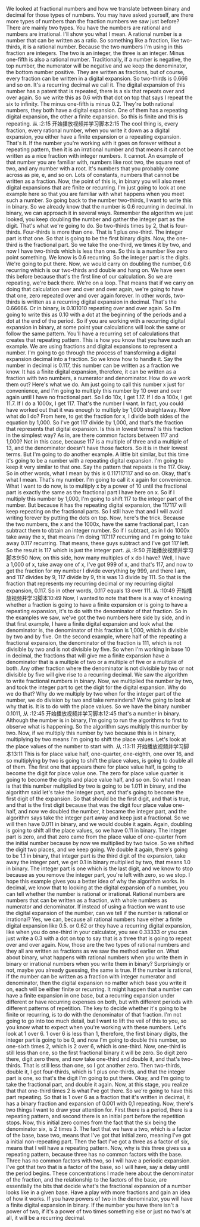 We looked at fractional numbers and
how we translate between
binary and decimal for those types of numbers.
You may have asked yourself,
are there more types of
numbers than the fraction numbers we saw just before?
There are mainly two types.
You have the numbers
are rational and numbers are irrational.
I'll show you what I mean.
A rational number is a number that
can be written as a ratio.
So something like a fraction,
like two-thirds, it is a rational number.
Because the two numbers I'm
using in this fraction are integers.
The two is an integer, the three is an integer.
Minus one-fifth is also a rational number.
Traditionally, if a number is negative, the top number,
the numerator will be
negative and we keep the denominator,
the bottom number positive.
They are written as fractions, but of course,
every fraction can be written in a digital expansion.
So two-thirds is 0.666 and so on.
It's a recurring decimal we call it.
The digital expansion of
this number has a patent that is repeated,
there is a six that repeats over and over again.
So we write this as 0.6 with that dot
on top that says I repeat the six to infinity.
The minus one-fifth is minus 0.2.
They're both rational numbers,
they both have a digital expansion.
One of them has a repeating digital expansion,
the other a finite expansion.
So this is finite and this is repeating.
从 :2:15 开始播放视频并学习脚本2:15
The cool thing is,
every fraction, every rational number,
when you write it down as a digital expansion,
you either have a finite expansion
or a repeating expansion.
That's it. If the number you're working
with it goes on forever without a repeating pattern,
then it is an irrational number and that means it
cannot be written as
a nice fraction with integer numbers.
It cannot. An example
of that number you are familiar with,
numbers like root two,
the square root of two,
and any number with a root.
It's numbers that you probably come across
as pie, e, and so on.
Lots of constants,
numbers that cannot be written as a fraction.
Now, the point of this is,
in binary you will also meet
digital expansions that are finite or recurring.
I'm just going to look at one example here so
that you are familiar with what
happens when you meet such a number.
So going back to the number two-thirds,
I want to write this in binary.
So we already know that the number is
0.6 recurring in decimal.
In binary, we can approach it in several ways.
Remember the algorithm we just looked,
you keep doubling the number and gather
the integer part as
the digit. That's what we're going to do.
So two-thirds times by 2, that is four-thirds.
Four-thirds is more than one.
That is 1 plus one-third.
The integer part is that one.
So that is going to be the first binary digits.
Now, the one-third is the fractional part.
So we take the one-third,
we times it by two,
and now I have two-thirds which is less than one.
So this is a number like zero point something.
We know is 0.6 recurring.
So the integer part
is the digits. We're going to put there.
Now, we would carry on doubling the number,
0.6 recurring which is
our two-thirds and double and hang on.
We have seen this before because
that's the first line of our calculation.
So we are repeating, we're back there.
We're on a loop.
That means that if we carry on doing
that calculation over and over and over again,
we're going to have that one,
zero repeated over and over again forever.
In other words, two-thirds is written as
a recurring digital expansion in decimal.
That's the 0.66666.
Or in binary, is 0.101010 repeating over and over again.
So I'm going to write this as 0.10 with a dot at
the beginning of the periods
and a dot at the end of the period.
So if you are working with
a recurring digital expansion in binary,
at some point your calculations
will look the same or follow the same pattern.
You'll have a recurring set of
calculations that creates that repeating pattern.
This is how you know that you have such an example.
We are using fractions
and digital expansions to represent a number.
I'm going to go through the process of transforming
a digital expansion decimal into a fraction.
So we know how to handle it.
Say the number in decimal is 0.117,
this number can be written as a fraction we know.
It has a finite digital expansion, therefore,
it can be written as a fraction with two numbers,
a numerator and denominator.
How do we work them out? Here's what we do.
Am just going to call this number x just for convenience,
and I'm going to multiply
this number by 10 over and over again
until I have no fractional part.
So I do 10x, I get 1.17.
If I do a 100x, I get 11.7.
If I do a 1000x, I get 117.
That's the number I want.
In fact, you could have worked out that it was enough
to multiply by 1,000 straightaway. Now what do I do?
From here, to get the fraction for x,
I divide both sides of the equation by 1,000.
So I've got 117 divide by 1,000,
and that's the fraction that
represents that digital expansion.
Is this in lowest terms?
Is this fraction in the simplest way?
As in, are there common factors between 117 and 1,000?
Not in this case,
because 117 is a multiple of three and a multiple of 13,
and the denominator doesn't have those factors.
So it is in their lowest terms.
But I'm going to do another example.
A little bit similar,
but this time it's going to be
a number with a repeating digital expansion.
I'm going to keep it very similar to that one.
Say the pattern that repeats is the 117.
Okay. So in other words,
what I mean by this is 0.117117117 and so on.
Okay, that's what I mean.
That's my number. I'm going to
call it x again for convenience.
What I want to do now,
is to multiply x by a power of 10 until
the fractional part is exactly the
same as the fractional part I have here on x.
So if I multiply this number by 1,000,
I'm going to shift 117 to the integer part of the number.
But because it has the repeating digital expansion,
the 117117 will keep repeating on the fractional parts.
So I still have that and I will
avoid writing forever by putting the dots on top.
Now, here's the trick.
Because the two numbers,
the x and the 1000x,
have the same fractional part,
I can subtract them to obtain an integer number.
So if I subtract, as in I do 1000x take away the x,
that means I'm doing
117.117 recurring and I'm
going to take away 0.117 recurring.
That means, these guys subtract and I've got 117 left.
So the result is 117 which is just the integer part.
从 :9:50 开始播放视频并学习脚本9:50
Now, on this side,
how many multiples of x do I have?
Well, I have a 1,000 of x,
take away one of x,
I've got 999 of x, and that's 117,
and now to get the fraction for my number I divide
everything by 999, and there I am,
and 117 divides by 9,
117 divide by 9,
this was 13 divide by 111.
So that is the fraction that represents
my recurring decimal or
my recurring digital expansion, 0.117.
So in other words, 0.117 equals 13 over 111.
从 :10:49 开始播放视频并学习脚本10:49
Now, I wanted to note that there is a way of
knowing whether a fraction is going
to have a finite expansion or is going to
have a repeating expansion,
it's to do with the denominator of that fraction.
So in the examples we saw,
we've got the two numbers here side by side,
and in that first example,
I have a finite digital expansion
and look what the denominator is,
the denominator of this fraction is 1,000,
which is divisible by two and by five.
On the second example,
where half of the repeating a fractional expansion,
the denominator of the fraction is 111,
which is not divisible by
two and is not divisible by five.
So when I'm working in base 10 in decimal,
the fractions that will give me
a finite expansion have
a denominator that is
a multiple of two or
a multiple of five or a multiple of both.
Any other fraction where the denominator is not
divisible by two or not divisible by five
will give rise to a recurring decimal.
We saw the algorithm to write
fractional numbers in binary.
Now, we multiplied the number by two,
and took the integer part to
get the digit for the digital expansion.
Why do we do that?
Why do we multiply by two
when for the integer part of the number,
we do division by two and take remainders?
We're going to look at why that is.
It is to do with the place values.
So we have the binary number 0.1011,
从 :12:45 开始播放视频并学习脚本12:45
that's a number in binary.
Although the number is in binary,
I'm going to run the algorithms to
first to observe what is happening.
So the algorithm says multiply this number by two.
Now, if we multiply this number
by two because this is in binary,
multiplying by two means
I'm going to shift the place values.
Let's look at the place values
of the number to start with.
从 :13:11 开始播放视频并学习脚本13:11
This is for place value half, one-quarter, one-eighth,
one over 16, and
so multiplying by two is going to shift the place values,
is going to double all of them.
The first one that appears there for place value half,
is going to become the digit for place value one.
The zero for place value quarter is going to
become the digits and place value half, and so on.
So what I mean is that this number multiplied by two is
going to be 1.011 in binary,
and the algorithm said let's take the integer part,
and that's going to become
the first digit of the expansion.
So that should be the first digit, and that is true,
and that is the first digit because that
was the digit four place value one-half,
and now we doubled the number,
it became the integer part,
and the algorithm says take
the integer part away and keep just a fractional.
So we will then have 0.011 in binary,
and we would double it again.
Again, doubling is going to shift all the place values,
so we have 0.11 in binary.
The integer part is zero,
and that zero came from the place value of
one-quarter from the initial number because
by now we multiplied by two twice.
So we shifted the digit two places,
and we keep going.
We double it again,
there's going to be 1.1 in binary,
that integer part is the third digit of the expansion,
take away the integer part,
we get 0.1 in binary multiplied by two,
that means 1.0 in binary.
The integer part is one which is the last digit,
and we know to stop
because as you remove the integer part,
you're left with zero, so we stop.
I hope this example gives you
a better idea of why the algorithm works.
In decimal, we know that to looking
at the digital expansion of a number,
you can tell whether the number
is rational or irrational.
Rational numbers are numbers
that can be written as a fraction,
with whole numbers as numerator and denominator.
If instead of using a fraction we want to
use the digital expansion of the number,
can we tell if the number is rational or irrational?
Yes, we can, because all rational numbers
have either a finite digital expansion
like 0.5. or 0.62
or they have a recurring digital expansion,
like when you do one-third in your calculator,
you see 0.33333 or you can just write a 0.3 with
a dot on top to say that is a
three that is going to repeat over and over again.
Now, those are the two types of rational numbers and they
all are written as fractions
as we saw the method earlier on.
What about binary, what happens with
rational numbers when you write them in
binary or irrational numbers
when you write them in binary?
Surprisingly or not, maybe you
already guessing, the same is true.
If the number is rational,
if the number can be written as a fraction
with integer numerator and denominator,
then the digital expansion
no matter which base you write it on,
each will be either finite or recurring.
It might happen that a number can have
a finite expansion in one base,
but a recurring expansion under
different or have recurring expenses on both,
but with different periods with
different patterns of repetition.
The key to decide
whether it's going to be finite or recurring,
is to do with the denominator of that fraction.
I'm not going to go into too much detail,
but I want to lift the veil of this to you,
so you know what to expect
when you're working with these numbers.
Let's look at 1 over 6.
1 over 6 is less than 1, therefore,
the first binary digits,
the integer part is going to be 0,
and now I'm going to double this number,
so one-sixth times 2,
which is 2 over 6, which is one-third.
Now, one-third is still less than one,
so the first fractional binary it will be zero.
So digit zero there, digit zero there,
and now take one-third and double
it, and that's two-thirds.
That is still less than one,
so I got another zero.
Then two-thirds, double it, I got four-thirds,
which is 1 plus one-thirds,
and that the integer part is one,
so that's the digit I'm going to put there.
Okay, and I'm going to take the fractional part,
and double it again.
Now, at this stage,
you realize that that one-third times
2 is what I've got there.
So we're going to have this part repeating.
So that is 1 over
6 as a fraction that it's written in decimal,
it has a binary fraction and expansion of
0.001 with 0,1 repeating.
Now, there's two things I want
to draw your attention for.
First there is a period,
there is a repeating pattern,
and second there is
an initial part before the repetition stops.
Now, this initial zero comes from
the fact that the six being the denominator six,
is 2 times 3.
The fact that we have a two,
which is a factor of the base, base two,
means that I've got that initial zero,
meaning I've got a initial non-repeating part.
Then the fact I've got a three as a factor of six,
means that I will have a repeating pattern.
Now, why is this three gives us a repeating pattern,
because three has no common factors with the base.
Three has no common factors with two,
so I will have a periodic expansion.
I've got that two that is a factor of the base,
so I will have,
say a delay until the period begins.
These concentrations I made here
about the denominator of the fraction,
and the relationship to the factors of the base,
are essentially the bits that decide what's
the fractional expansion of
a number looks like in a given base.
Have a play with more fractions and
gain an idea of how it works.
If you have powers of two in the denominator,
you will have a finite digital expansion in binary.
If the number you have there isn't a power of two,
if it's a power of two times something else
or just no two's at all,
it will be a recurring decimal.
